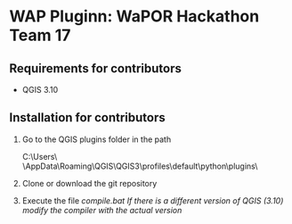 # WAP Pluginn: WaPOR Hackathon Team 17
## Requirements for contributors
* QGIS 3.10

## Installation for contributors

1. Go to the QGIS plugins folder in the path 

    C:\Users\ <USER> \AppData\Roaming\QGIS\QGIS3\profiles\default\python\plugins\

2. Clone or download the git repository
3. Execute the file *compile.bat*
    *If there is a different version of QGIS (3.10) modify the compiler with the actual version*
